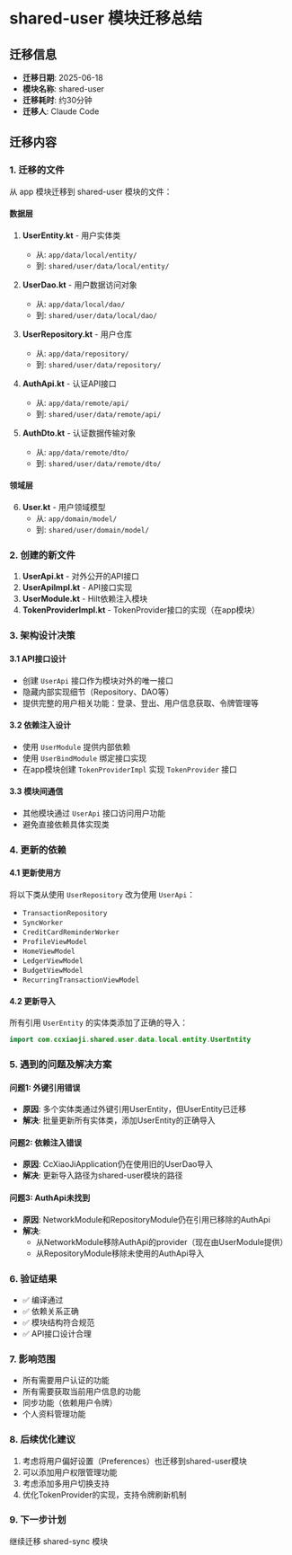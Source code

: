 # shared-user 模块迁移总结

## 迁移信息
- **迁移日期**: 2025-06-18
- **模块名称**: shared-user
- **迁移耗时**: 约30分钟
- **迁移人**: Claude Code

## 迁移内容

### 1. 迁移的文件
从 app 模块迁移到 shared-user 模块的文件：

#### 数据层
1. **UserEntity.kt** - 用户实体类
   - 从: `app/data/local/entity/`
   - 到: `shared/user/data/local/entity/`

2. **UserDao.kt** - 用户数据访问对象
   - 从: `app/data/local/dao/`
   - 到: `shared/user/data/local/dao/`

3. **UserRepository.kt** - 用户仓库
   - 从: `app/data/repository/`
   - 到: `shared/user/data/repository/`

4. **AuthApi.kt** - 认证API接口
   - 从: `app/data/remote/api/`
   - 到: `shared/user/data/remote/api/`

5. **AuthDto.kt** - 认证数据传输对象
   - 从: `app/data/remote/dto/`
   - 到: `shared/user/data/remote/dto/`

#### 领域层
6. **User.kt** - 用户领域模型
   - 从: `app/domain/model/`
   - 到: `shared/user/domain/model/`

### 2. 创建的新文件
1. **UserApi.kt** - 对外公开的API接口
2. **UserApiImpl.kt** - API接口实现
3. **UserModule.kt** - Hilt依赖注入模块
4. **TokenProviderImpl.kt** - TokenProvider接口的实现（在app模块）

### 3. 架构设计决策

#### 3.1 API接口设计
- 创建 `UserApi` 接口作为模块对外的唯一接口
- 隐藏内部实现细节（Repository、DAO等）
- 提供完整的用户相关功能：登录、登出、用户信息获取、令牌管理等

#### 3.2 依赖注入设计
- 使用 `UserModule` 提供内部依赖
- 使用 `UserBindModule` 绑定接口实现
- 在app模块创建 `TokenProviderImpl` 实现 `TokenProvider` 接口

#### 3.3 模块间通信
- 其他模块通过 `UserApi` 接口访问用户功能
- 避免直接依赖具体实现类

### 4. 更新的依赖

#### 4.1 更新使用方
将以下类从使用 `UserRepository` 改为使用 `UserApi`：
- `TransactionRepository`
- `SyncWorker`
- `CreditCardReminderWorker`
- `ProfileViewModel`
- `HomeViewModel`
- `LedgerViewModel`
- `BudgetViewModel`
- `RecurringTransactionViewModel`

#### 4.2 更新导入
所有引用 `UserEntity` 的实体类添加了正确的导入：
```kotlin
import com.ccxiaoji.shared.user.data.local.entity.UserEntity
```

### 5. 遇到的问题及解决方案

#### 问题1: 外键引用错误
- **原因**: 多个实体类通过外键引用UserEntity，但UserEntity已迁移
- **解决**: 批量更新所有实体类，添加UserEntity的正确导入

#### 问题2: 依赖注入错误
- **原因**: CcXiaoJiApplication仍在使用旧的UserDao导入
- **解决**: 更新导入路径为shared-user模块的路径

#### 问题3: AuthApi未找到
- **原因**: NetworkModule和RepositoryModule仍在引用已移除的AuthApi
- **解决**: 
  - 从NetworkModule移除AuthApi的provider（现在由UserModule提供）
  - 从RepositoryModule移除未使用的AuthApi导入

### 6. 验证结果
- ✅ 编译通过
- ✅ 依赖关系正确
- ✅ 模块结构符合规范
- ✅ API接口设计合理

### 7. 影响范围
- 所有需要用户认证的功能
- 所有需要获取当前用户信息的功能
- 同步功能（依赖用户令牌）
- 个人资料管理功能

### 8. 后续优化建议
1. 考虑将用户偏好设置（Preferences）也迁移到shared-user模块
2. 可以添加用户权限管理功能
3. 考虑添加多用户切换支持
4. 优化TokenProvider的实现，支持令牌刷新机制

### 9. 下一步计划
继续迁移 shared-sync 模块